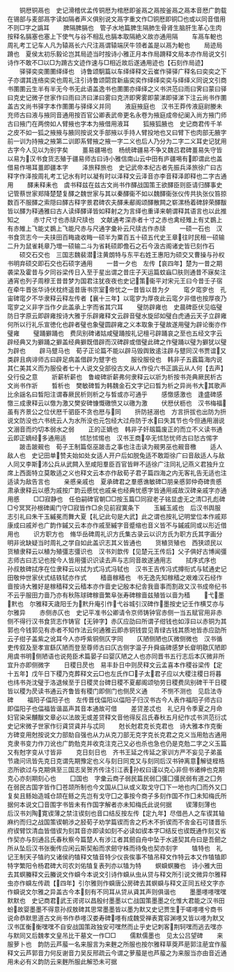 <!-- { "loadSidebar": true } -->
　　铜厯铜鬲也　史记滑稽优孟传铜厯为棺厯即釜鬲之鬲按釜鬲之鬲本音厯广韵载在锡部与麦部鬲字读如隔者声义俱别说文鬲字重文作□铜厯即铜□也或以同音借用不则□字之譌耳
　　脾隔脾膈也　管子水地篇脾生隔肺生骨肾生脑肝生革心生肉按释名膈塞也塞上下使气与谷不相乱也膈本取隔絶义故亦通用隔
　　车鬲车軶也　周礼考工记车人凡为辕鬲长六尺注鬲谓辕端厌牛领者盖是以鬲为軶也
　　局迹局蹐也　夏侯太初乐毅论岂其局迹当时按诗小雅正月本作局蹐释文局本亦作局说文引诗作不敢不□以□为蹐古文迹作速与□相近故后遂通用迹也【石刻作局迹】
　　驿驿奕奕圛圛绎绎也　诗鲁颂駉篇以车绎绎释文云崔作驿驿广释名曰奕奕之下子亦谓其连络奕奕也周礼注引诗鲁颂閟宫新庙奕奕作绎绎奕奕与绎绎义同说文引商书圛圛云生半有半无今书无此语盖逸书也圛圛亦绎绎之义书洪范曰雨曰霁曰蒙曰驿曰克史记微子世家作曰雨曰济曰涕曰雾曰克济即霁雾即蒙涕即驿涕下注云尚书作圛盖古文尚书驿字本作圛圛与驿绎义并同
　　液庭掖庭也　汉书王莽传液庭尉媵未充师古曰液与掖同音通用按百官公卿表武帝更名永卷为掖庭成帝纪阑入尚方掖门师古曰掖门在两傍如人臂掖也字本为掖借用液耳
　　狐掖狐腋也　史记商君传千羊之皮不如一狐之掖掖与腋同按说文手部掖以手持人臂投地也又曰臂下也肉部无腋字前一训为持掖之掖第二训即系臂掖之掖一字二义也后人乃分为二字二义耳史记犹用古字今人见以为别字矣
　　畺易疆埸也　杨统碑疆易不争又魏吕君碑畺易失守皆以易为汉书食货志殖于疆易师古曰诗小雅信南山云中田有庐疆埸有即谓此也盖借易作埸耳畺即疆本字
　　泽旅释旅也　史记武帝本纪古者先振兵泽旅徐广曰古释字作泽按周礼考工记水有时以凝有时以泽释文云泽音亦李音释泽即释也二字古通用
　　醳耒释耒也　虞书释兹在兹古文尚书作醳战国策王欲醳臣则臣请归醳事史记管蔡世家郑降楚楚复醳之魏世家与其以秦醳衞不如以魏醳衞张仪传共执张仪笞掠数百不服醳之索隠曰醳古释字景君碑农夫醳耒郙阁颂醳散闗之崭漯杨着碑辞荣醳黻皆以醳为释通雅曰古人读绎醳译皆如释射之为言绎也重译来朝谓释其语言也以此推知之
　　赤寸尺寸也赤牍尺牍也　文献通考深赤者十寸之赤也禽经雉上有丈鷃上有赤雉上飞能丈鷃上飞能尺赤与尺通字彚补云尺牍古作赤牍
　　一硕一石也　汉书食货志今一夫挟田百畮歳收畮一硕半为粟百五十硕五代史王章往时民租一硕输二升为鼠雀耗章乃増一硕输二斗为省耗硕即儋石之石今汲古阁诸史皆已刻作石
　　硕交石交也　三国志魏裴潜注黄朗特与东平右姓王惠阳为硕交又曹操与孙权书明弃硕交即石交也石硕字通用
　　一昔一夕也　左传【哀四年】楚为一昔之期袭梁及霍昔与夕同谷梁传日入至于星出谓之昔庄子天运篇蚊蝱□肤则通昔不寐矣注通宵也列子周穆王昔昔梦为国君注犹夜夜也史记策衞平对宋元王曰今昔壬子宿在牵牛晋张华诗伏枕终遥昔唐书宗室帝忧之一昔皆以昔为夕
　　窀夕窀穸也　孔宙碑窀夕不华隶释云释左传者【襄十三年】以窀穸为厚夜此云窀夕非借也按厚夜乃窀穸之义非字当作夕此盖承上字而省其穴耳
　　璧防辟雍也　史晨碑臣伏见临璧防日字原云即辟雍按诗大雅于乐辟雍释文云辟音璧水旋邱如璧白虎通云天子立辟雍何所以行礼乐宣徳化也辟者璧也象璧圆辟雍之义本取象于璧故遂用璧为辟论衡亦作璧雍
　　璧踊擗踊也　费凤别碑诸姑咸璧踊按礼记檀弓辟踊哀之至也五经文字云辟经典又为擗踊之擗盖经典擗既借辟而汉碑辟或借璧此碑之作璧踊以璧为擗犹以璧为辟也
　　辟马躄马也　荀子正论篇不能以辟马毁舆致逺注辟与躄同汉书贾谊又类辟且病诽师古曰辟足病盖借辟为躄字也
　　服役服役也　韩非子五蠧篇海内说其仁美其义而为服伇者七十人说文殳部役古文从人作伇六书正譌云从人何【去声】殳行伇之意
　　斨薪析薪也　鲁峻碑斨薪弗何隶释云以斨为析按书尧典厥民析古文尚书作斨
　　晳析也　樊敏碑晳为韩魏金石文字记曰晳为析之异尚书大其歌声比余謡名曰晳阳注谓春厥民析则析之与晳或亦可通乎
　　感憿感激也　逢盛碑感憿三成隶释云以憿为激又樊安碑慷慨礉愤又以礉为激
　　伏厯伏枥也　汉书梅福虽有齐景公之位伏厯千驷臣不贪也厯与同
　　抍防拯溺也　方言抍拔也出防为抍说文防没也六书统云人为水所没也元包经大过舟防于水曰失其节也今但通用溺说文溺音而灼切本弱水之弱
　　正的正嫡也　韩非子奸刼篇废正的而立不义读书通云即正嫡经多通用适
　　怵悐怵惕也　汉书王商卒无怵悐忧师古曰悐古惕字
　　跛击跛觋也　荀子王制篇伛巫跛击之事也注击读为觋男巫也觋音檄
　　适人敌人也　史记田单赞夫始如处女适人开户后如脱兔适不敢距徐广曰音敌适人与敌人同又李斯沛公兵从武闗入至咸阳羣臣百官皆畔不适徐广注同礼记燕义君独升立席上西面特立莫敢适之义也释文云本亦作敌荀子君子篇四海之内无客礼告无适也注适读为敌告言也
　　亲慼亲戚也　夏承碑君之羣慼谯敏碑□朋亲慼郭仲奇碑贵慼肃承隶释云以慼为戚按广韵云慼忧也戚亲也经典忧慼字皆通用戚故汉碑亲戚字亦通用慼
　　□□寂静也　任伯嗣碑官朝□□按玉篇□同寂老子铭显虚无之清□孔彪碑□兮冥冥孙根碑阖门守□寂皆作□余见前寂寞条下
　　玉縬玉戚也　后汉书舆服志引礼曰朱干玉縬冕而舞大夏【礼记此句是大武】此之谓也按礼记明堂位本作戚郑康成曰戚斧也广韵作鏚又云本亦作戚至縬字音蹙缩也音义皆不与鏚戚同或以形近借用也
　　识方职方也　脩华岳碑周礼识方氏集古录云以识方氏为职方氏其字画分明非讹缺疑当时周礼之学自如此盖识志其义皆通也
　　货稙货殖也　西狭颂民以货稙隶释云以稙为殖彊志彊识也　汉书刘歆传【见楚元王传后】父子俱好古博闻彊志师古曰志记也按今人皆用彊识识读去声与志同音故遂通用志
　　拭序式序也　孙叔敖碑拭序在位隶释云以拭为式冯式冯轼也　汉书王吉传冯式撙衔式与轼通史记田敬仲世家伏式结轶轼亦作式
　　穑啬稼穑也　书无逸先知稼穑之艰难汉石经作啬按诗大雅好是稼穑释文云穑本亦作啬史记殷本纪舎我啬事而割政又汉书成帝纪书不云乎服田力啬乃亦有秋陈球碑稼啬繁阜张寿碑稼啬兹殖皆以啬为穑
　　弋墨黓也　尔雅释天歳阳壬为黓升庵引作弋谷城引汉碑作墨按史记壬作横艾亦与尔雅异
　　赤侧赤仄也　史记平准书公卿请令京师铸钟官赤侧一当五赋官用非赤侧不得行汉书食货志作铸官【无钟字】赤仄应劭曰所谓子绀钱也如淳曰以赤铜为其郭也今钱郭见有赤者不知作法云何通雅云即赤铜钱尝见青绿古钱其质地皆赤应劭所云子绀子盖紫之讹耳今人亦呼紫铜侧仄字同
　　仄陋侧陋也仄微侧微也　汉书循吏传叙及至孝宣繇仄陋而登至尊师古曰仄古侧字温子升舜庙碑感梦长睂明敭仄陋即用虞书明侧陋语也说苑臣术篇晏子曰婴仄陋之人也亦同晋书五行志后本仄微非所宜升亦即侧微字
　　日稷日昃也　易丰卦日中则昃释文云孟喜本作稷谷梁传【定十五年】戊午日下稷乃克葬释文云□也左氏作□子太君子应以大稷注稷日将暮也纬书尧沈璧于洛退候至于日稷灵台碑日稷不夏郙阁颂劬劳日稷费凤别碑干干日稷皆以稷为昃读书通云齐鲁皆有稷门即侧门也侧昃义通
　　不恻不测也　见启法寺碑
　　福阳子偪阳子也　左传晋伐偪阳以偪阳子归汉书古今人表作福阳子师古曰即偪阳子也偪福皆谐畐声其音本通故可借
　　差贷差忒也　礼记月令季夏之月命妇官染采黼黻文章必以法故无或差贷释文音他得反吕氏春秋五月纪作忒书洪范衍忒史记宋微子世家作衍貣贷貣并与忒同
　　尅长尅君克长克君也　诗大雅本作克衡方碑变用尅按说文力部勀自强也从力从克刀部无克字克长克君之克义当用勊古通用克隶书变力作刀讹也广韵勊克并收克注克己又必也杀也急也仍是克勊二字之义玉篇又有尅字变从寸皆非
　　克日刻日也　齐书王延之传延之家训方严不妄见子弟虽节歳问讯皆先克日克谓先期豫定也义与刻日同克又与刻同后汉书钟离意解徒桎梏恣所欲过与克期俱至三国志吴贺齐传注引江表孙权曰谨以克心非但书诸绅也克期克心亦刻期刻心也
　　囗国也　字彚云商子弱民篇民弱囗彊囗彊民弱有道之囗务在弱民古国字皆作囗苍颉所制也今文国从囗从或义取戈守囗下一地也内囗而外又囗复矣且鲧始造城仓颉在鲧之先岂有戈守囗之事按今商子多刻作国不作囗未知梅氏所据何本说文囗音围字书皆未有作国字解者亦未知梅氏此说何据
　　锲薄刻薄也　后汉书刘陶寛锲薄之禁注锲刻也音口结反按左传【定九年】尽借邑人之车锲其轴麻约而归之战国策锲朝渉之胫荀子劝学篇锲而舎之朽木不折锲而不舎金石可镂晋乐府锲臂饮清血皆借锲为刻其音亦即读如刻不必读如锲本字□结反也锲既通作刻又省作契亦与刻通吕氏春秋察今篇楚人有涉江者其劒自舟中坠于水遽契其舟曰是吾劒之所从坠后汉书张衡传应闲云斯契船而求劒守株而待兔也契亦刻字
　　犆特也　礼记王制天子犆礿又诸侯礿犆释文犆音特少仪丧俟事不犆吊释文作特云本又作犆犆即特字繁阳令杨君碑大司农刘佑犆复表列亦以犆为特
　　螟蟘螟螣也　诗小雅大田去其螟螣释文云螣说文作蟘今本说文引诗作蟘从虫从贷与释文所引说文微异尔雅释虫亦作蟘左传疏【四年】引尔雅则作蟘唐公房碑去其螟蟘与释文正同五经文字亦作蟘说文尔雅之异盖古今本刻有不同耳从贷从貣其声则俱谐也
　　墨墨嚜嚜嘿嘿默默也　史记商君武王谔谔以昌殷纣墨墨以亡战国策墨墨之化惟大君能之汉书田蚡故婴墨墨不得意孙叔敖碑其思常墨墨皆以墨为默又史记贾生于嗟嚜嚜兮商书说命恭默思道古文尚书作恭嚜汉娄寿碑嚜有成魏受禅表寛容渊嚜又皆以嚜为默又汉书匡衡衡嘿嘿不自安战国策政独安可嘿然而止乎史记刺客荆轲嘿而逃去嘿亦与默同又后魏孝文皇吊比干墓文一作□□
　　儒默儒墨也　见太公吕望碑
　　来服萝卜也　韵防云芦菔一名来服言为来麰之所服也按尔雅释草葖芦萉郭注萉宜作菔释文云芦郭音力何反谢音力吴反邢疏云今谓之萝菔是也芦菔之为来服当亦由音近通用未必有义韵防云来麰所服此解恐未可据
